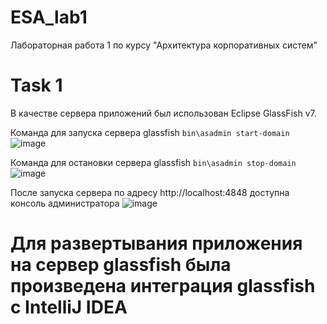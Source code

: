 # ESA_lab1
Лабораторная работа 1 по курсу "Архитектура корпоративных систем"
# Task 1
В качестве сервера приложений был использован Eclipse GlassFish v7.

Команда для запуска сервера glassfish
```bin\asadmin start-domain```
![image](https://github.com/user-attachments/assets/59abcf2b-aca6-42cc-a8c4-0b129d5f8ecd)

Команда для остановки сервера glassfish
```bin\asadmin stop-domain```
![image](https://github.com/user-attachments/assets/41e4c263-eb32-49ee-b5f5-75dbd43745f2)

После запуска сервера по адресу http://localhost:4848 доступна консоль администратора
![image](https://github.com/user-attachments/assets/a3a0e7b2-c0c8-4fed-a7e7-421738e17948)

# Для развертывания приложения на сервер glassfish была произведена интеграция glassfish с IntelliJ IDEA
